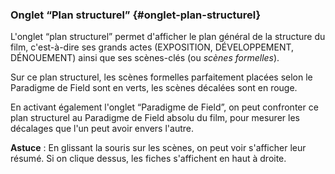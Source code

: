 ### Onglet “Plan structurel” {#onglet-plan-structurel}

L'onglet “plan structurel” permet d'afficher le plan général de la structure du film, c'est-à-dire ses grands actes (EXPOSITION, DÉVELOPPEMENT, DÉNOUEMENT) ainsi que ses scènes-clés (ou *scènes formelles*).

Sur ce plan structurel, les scènes formelles parfaitement placées selon le Paradigme de Field sont en verts, les scènes décalées sont en rouge.

En activant également l'onglet “Paradigme de Field”, on peut confronter ce plan structurel au Paradigme de Field absolu du film, pour mesurer les décalages que l'un peut avoir envers l'autre.

**Astuce** : En glissant la souris sur les scènes, on peut voir s'afficher leur résumé. Si on clique dessus, les fiches s'affichent en haut à droite.
